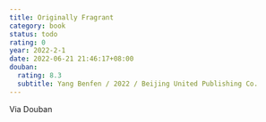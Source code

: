 ```yaml
---
title: Originally Fragrant
category: book
status: todo
rating: 0
year: 2022-2-1
date: 2022-06-21 21:46:17+08:00
douban:
  rating: 8.3
  subtitle: Yang Benfen / 2022 / Beijing United Publishing Co.
---
```


Via Douban
